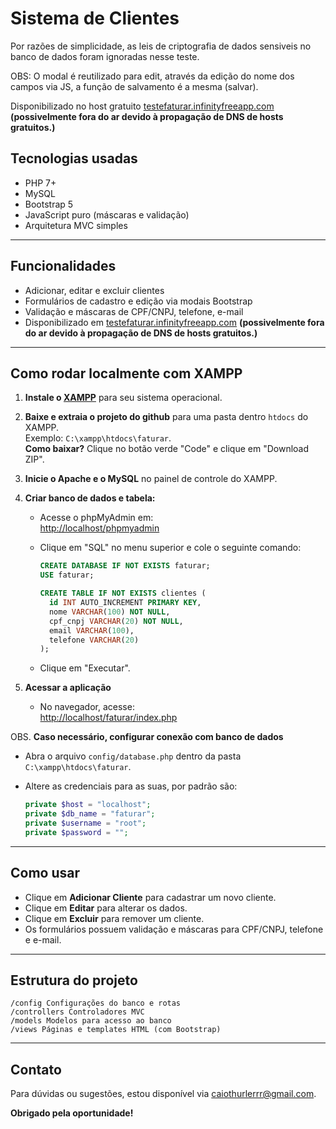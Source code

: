 # Sistema de Clientes

 Por razões de simplicidade, as leis de criptografia de dados sensiveis no banco de dados
foram ignoradas nesse teste.

 OBS: O modal é reutilizado para edit, através da edição do nome dos campos via JS, a função de salvamento é a mesma (salvar).

 Disponibilizado no host gratuito [testefaturar.infinityfreeapp.com](http://www.testefaturar.infinityfreeapp.com) **(possivelmente fora do ar devido à propagação de DNS de hosts gratuitos.)**

## Tecnologias usadas

- PHP 7+
- MySQL
- Bootstrap 5
- JavaScript puro (máscaras e validação)
- Arquitetura MVC simples

---

## Funcionalidades

- Adicionar, editar e excluir clientes
- Formulários de cadastro e edição via modais Bootstrap
- Validação e máscaras de CPF/CNPJ, telefone, e-mail
- Disponibilizado em [testefaturar.infinityfreeapp.com](http://www.testefaturar.infinityfreeapp.com) **(possivelmente fora do ar devido à propagação de DNS de hosts gratuitos.)**

---

## Como rodar localmente com XAMPP

1. **Instale o [XAMPP](https://www.apachefriends.org/pt_br/index.html)** para seu sistema operacional.

2. **Baixe e extraia o projeto do github** para uma pasta dentro `htdocs` do XAMPP.  
   Exemplo: `C:\xampp\htdocs\faturar`.\
   **Como baixar?** Clique no botão verde "Code" e clique em "Download ZIP".

3. **Inicie o Apache e o MySQL** no painel de controle do XAMPP.

4. **Criar banco de dados e tabela:**

   - Acesse o phpMyAdmin em:  
     [http://localhost/phpmyadmin](http://localhost/phpmyadmin)
   
   - Clique em "SQL" no menu superior e cole o seguinte comando:

     ```sql
     CREATE DATABASE IF NOT EXISTS faturar;
     USE faturar;

     CREATE TABLE IF NOT EXISTS clientes (
       id INT AUTO_INCREMENT PRIMARY KEY,
       nome VARCHAR(100) NOT NULL,
       cpf_cnpj VARCHAR(20) NOT NULL,
       email VARCHAR(100),
       telefone VARCHAR(20)
     );
     ```

   - Clique em "Executar".


5. **Acessar a aplicação**

   - No navegador, acesse:  
     [http://localhost/faturar/index.php](http://localhost/faturar/index.php)

OBS. **Caso necessário, configurar conexão com banco de dados**

   - Abra o arquivo `config/database.php` dentro da pasta `C:\xampp\htdocs\faturar`.
   - Altere as credenciais para as suas, por padrão são:

     ```php
     private $host = "localhost";
     private $db_name = "faturar";
     private $username = "root";
     private $password = "";
     ```

---

## Como usar

- Clique em **Adicionar Cliente** para cadastrar um novo cliente.
- Clique em **Editar** para alterar os dados.
- Clique em **Excluir** para remover um cliente.
- Os formulários possuem validação e máscaras para CPF/CNPJ, telefone e e-mail.

---

## Estrutura do projeto

```
/config Configurações do banco e rotas
/controllers Controladores MVC
/models Modelos para acesso ao banco
/views Páginas e templates HTML (com Bootstrap)
```

---

## Contato

Para dúvidas ou sugestões, estou disponível via caiothurlerrr@gmail.com.

**Obrigado pela oportunidade!**
